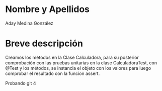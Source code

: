# Nombre y Apellidos
Aday Medina González

# Breve descripción

Creamos los métodos en la Clase Calculadora, para su posterior comprobación con las pruebas unitarias en la clase CalculadoraTest, con @Test y los métodos, se instancia el objeto con los valores para luego comprobar el resultado con la funcion assert.

Probando git 4
